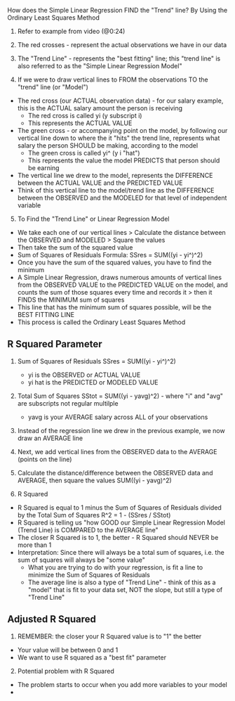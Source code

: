 <!-- Ordinary Least Squares Method --> 

How does the Simple Linear Regression FIND the "Trend" line? By Using the Ordinary Least Squares Method 

1. Refer to example from video (@0:24) 

2. The red crosses - represent the actual observations we have in our data 

3. The "Trend Line" - represents the "best fitting" line; this "trend line" is also referred to as the "Simple Linear Regression Model" 

4. If we were to draw vertical lines to FROM the observations TO the "trend" line (or "Model")
  - The red cross (our ACTUAL observation data) - for our salary example, this is the ACTUAL salary amount the person is receiving 
      - The red cross is called yi (y subscript i)
      - This represents the ACTUAL VALUE
  - The green cross - or accompanying point on the model, by following our vertical line down to where the it "hits" the trend line, represents what salary the person SHOULD be making, according to the model 
      - The green cross is called yi^ (y i "hat")
      - This represents the value the model PREDICTS that person should be earning
  - The vertical line we drew to the model, represents the DIFFERENCE between the ACTUAL VALUE and the PREDICTED VALUE 
  - Think of this vertical line to the model/trend line as the DIFFERENCE between the OBSERVED and the MODELED for that level of independent variable
  
5. To Find the "Trend Line" or Linear Regression Model 
  - We take each one of our vertical lines > Calculate the distance between the OBSERVED and MODELED > Square the values 
  - Then take the sum of the squared value
  - Sum of Squares of Residuals Formula: 
        SSres = SUM((yi - yi^)^2)
  - Once you have the sum of the squared values, you have to find the minimum 
  - A Simple Linear Regression, draws numerous amounts of vertical lines from the OBSERVED VALUE to the PREDICTED VALUE on the model, and counts the sum of those squares every time and records it > then it FINDS the MINIMUM sum of squares
  - This line that has the minimum sum of squares possible, will be the BEST FITTING LINE 
  - This process is called the Ordinary Least Squares Method 
  
## R Squared Parameter ## 

1. Sum of Squares of Residuals
    SSres = SUM((yi - yi^)^2)
      - yi is the OBSERVED or ACTUAL VALUE
      - yi hat is the PREDICTED or MODELED VALUE 

2. Total Sum of Squares
    SStot = SUM((yi - yavg)^2) - where "i" and "avg" are subscripts not regular multilple
    - yavg is your AVERAGE salary across ALL of your observations 
    
3. Instead of the regression line we drew in the previous example, we now draw an AVERAGE line 

4. Next, we add vertical lines from the OBSERVED data to the AVERAGE (points on the line)

5. Calculate the distance/difference between the OBSERVED data and AVERAGE, then square the values 
    SUM((yi - yavg)^2)
    
6. R Squared
  - R Squared is equal to 1 minus the Sum of Squares of Residuals divided by the Total Sum of Squares 
    R^2 = 1 - (SSres / SStot)
  - R Squared is telling us "how GOOD our Simple Linear Regression Model (Trend Line) is COMPARED to the AVERAGE line" 
  - The closer R Squared is to 1, the better - R Squared should NEVER be more than 1 
  - Interpretation: Since there will always be a total sum of squares, i.e. the sum of squares will always be "some value" 
    - What you are trying to do with your regression, is fit a line to minimize the Sum of Squares of Residuals 
    - The average line is also a type of "Trend Line" - think of this as a "model" that is fit to your data set, NOT the slope, but still a type of "Trend Line" 

## Adjusted R Squared ## 

1. REMEMBER: the closer your R Squared value is to "1" the better 
  - Your value will be between 0 and 1 
  - We want to use R squared as a "best fit" parameter

2. Potential problem with R Squared 
  - The problem starts to occur when you add more variables to your model  
  - 




































